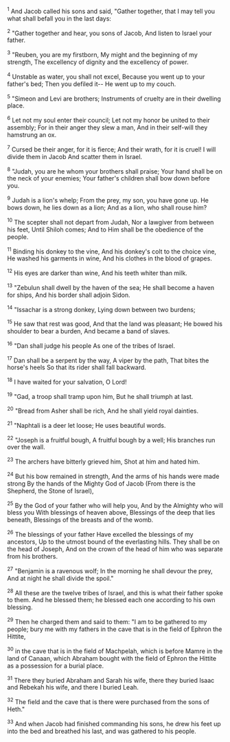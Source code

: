 <sup>1</sup> 
And Jacob called his sons and said, "Gather together, that I may tell you what shall befall you in the last days: 

<sup>2</sup> 
"Gather together and hear, you sons of Jacob, And listen to Israel your father. 

<sup>3</sup> 
"Reuben, you are my firstborn, My might and the beginning of my strength, The excellency of dignity and the excellency of power. 

<sup>4</sup> 
Unstable as water, you shall not excel, Because you went up to your father's bed; Then you defiled it-- He went up to my couch. 

<sup>5</sup> 
"Simeon and Levi are brothers; Instruments of cruelty are in their dwelling place. 

<sup>6</sup> 
Let not my soul enter their council; Let not my honor be united to their assembly; For in their anger they slew a man, And in their self-will they hamstrung an ox. 

<sup>7</sup> 
Cursed be their anger, for it is fierce; And their wrath, for it is cruel! I will divide them in Jacob And scatter them in Israel. 

<sup>8</sup> 
"Judah, you are he whom your brothers shall praise; Your hand shall be on the neck of your enemies; Your father's children shall bow down before you. 

<sup>9</sup> 
Judah is a lion's whelp; From the prey, my son, you have gone up. He bows down, he lies down as a lion; And as a lion, who shall rouse him? 

<sup>10</sup> 
The scepter shall not depart from Judah, Nor a lawgiver from between his feet, Until Shiloh comes; And to Him shall be the obedience of the people. 

<sup>11</sup> 
Binding his donkey to the vine, And his donkey's colt to the choice vine, He washed his garments in wine, And his clothes in the blood of grapes. 

<sup>12</sup> 
His eyes are darker than wine, And his teeth whiter than milk. 

<sup>13</sup> 
"Zebulun shall dwell by the haven of the sea; He shall become a haven for ships, And his border shall adjoin Sidon. 

<sup>14</sup> 
"Issachar is a strong donkey, Lying down between two burdens; 

<sup>15</sup> 
He saw that rest was good, And that the land was pleasant; He bowed his shoulder to bear a burden, And became a band of slaves. 

<sup>16</sup> 
"Dan shall judge his people As one of the tribes of Israel. 

<sup>17</sup> 
Dan shall be a serpent by the way, A viper by the path, That bites the horse's heels So that its rider shall fall backward. 

<sup>18</sup> 
I have waited for your salvation, O Lord! 

<sup>19</sup> 
"Gad, a troop shall tramp upon him, But he shall triumph at last. 

<sup>20</sup> 
"Bread from Asher shall be rich, And he shall yield royal dainties. 

<sup>21</sup> 
"Naphtali is a deer let loose; He uses beautiful words. 

<sup>22</sup> 
"Joseph is a fruitful bough, A fruitful bough by a well; His branches run over the wall. 

<sup>23</sup> 
The archers have bitterly grieved him, Shot at him and hated him. 

<sup>24</sup> 
But his bow remained in strength, And the arms of his hands were made strong By the hands of the Mighty God of Jacob (From there is the Shepherd, the Stone of Israel), 

<sup>25</sup> 
By the God of your father who will help you, And by the Almighty who will bless you With blessings of heaven above, Blessings of the deep that lies beneath, Blessings of the breasts and of the womb. 

<sup>26</sup> 
The blessings of your father Have excelled the blessings of my ancestors, Up to the utmost bound of the everlasting hills. They shall be on the head of Joseph, And on the crown of the head of him who was separate from his brothers. 

<sup>27</sup> 
"Benjamin is a ravenous wolf; In the morning he shall devour the prey, And at night he shall divide the spoil." 

<sup>28</sup> 
All these are the twelve tribes of Israel, and this is what their father spoke to them. And he blessed them; he blessed each one according to his own blessing.

<sup>29</sup> 
Then he charged them and said to them: "I am to be gathered to my people; bury me with my fathers in the cave that is in the field of Ephron the Hittite, 

<sup>30</sup> 
in the cave that is in the field of Machpelah, which is before Mamre in the land of Canaan, which Abraham bought with the field of Ephron the Hittite as a possession for a burial place. 

<sup>31</sup> 
There they buried Abraham and Sarah his wife, there they buried Isaac and Rebekah his wife, and there I buried Leah. 

<sup>32</sup> 
The field and the cave that is there were purchased from the sons of Heth." 

<sup>33</sup> 
And when Jacob had finished commanding his sons, he drew his feet up into the bed and breathed his last, and was gathered to his people.